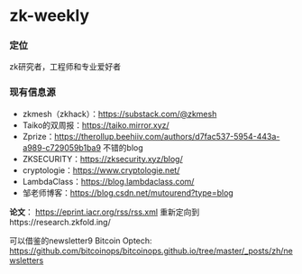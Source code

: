 # zk-weekly

### 定位
zk研究者，工程师和专业爱好者

### 现有信息源
- zkmesh（zkhack）：https://substack.com/@zkmesh
- Taiko的双周报：https://taiko.mirror.xyz/
- Zprize：https://therollup.beehiiv.com/authors/d7fac537-5954-443a-a989-c729059b1ba9
不错的blog
- ZKSECURITY：https://zksecurity.xyz/blog/
- cryptologie：https://www.cryptologie.net/  
- LambdaClass：https://blog.lambdaclass.com/  
- 邹老师博客：https://blog.csdn.net/mutourend?type=blog

**论文**： https://eprint.iacr.org/rss/rss.xml 重新定向到https://research.zkfold.ing/ 

可以借鉴的newsletter9
Bitcoin Optech: https://github.com/bitcoinops/bitcoinops.github.io/tree/master/_posts/zh/newsletters
